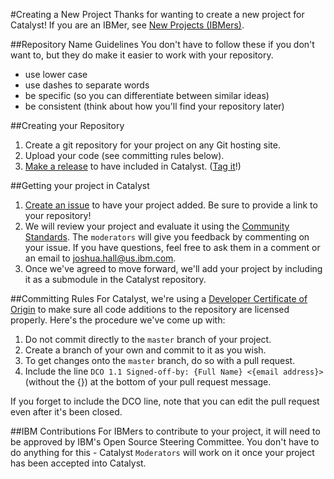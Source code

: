 #Creating a New Project
Thanks for wanting to create a new project for Catalyst! If you are an IBMer, see [New Projects (IBMers)](NewProjectsIBM.md).

##Repository Name Guidelines
You don't have to follow these if you don't want to, but they do make it easier to work with your repository.
- use lower case
- use dashes to separate words
- be specific (so you can differentiate between similar ideas)
- be consistent (think about how you'll find your repository later)

##Creating your Repository
1. Create a git repository for your project on any Git hosting site.
2. Upload your code (see committing rules below).
3. [Make a release](https://help.github.com/articles/creating-releases/) to have included in Catalyst. ([Tag it](https://help.github.com/articles/working-with-tags/)!)

##Getting your project in Catalyst
1. [Create an issue](https://github.com/watson-catalyst/watson-catalyst/issues) to have your project added. Be sure to provide a link to your repository!
2. We will review your project and evaluate it using the [Community Standards](CommunityStandards.md). The `moderators` will give you feedback by commenting on your issue. If you have questions, feel free to ask them in a comment or an email to [joshua.hall@us.ibm.com](mailto:joshua.hall@us.ibm.com).
3. Once we've agreed to move forward, we'll add your project by including it as a submodule in the Catalyst repository.

##Committing Rules
For Catalyst, we're using a [Developer Certificate of Origin](http://elinux.org/Developer_Certificate_Of_Origin) to make sure all code additions to the repository are licensed properly. Here's the procedure we've come up with:

1. Do not commit directly to the `master` branch of your project.
2. Create a branch of your own and commit to it as you wish.
3. To get changes onto the `master` branch, do so with a pull request.
4. Include the line `DCO 1.1 Signed-off-by: {Full Name} <{email address}>` (without the {}) at the bottom of your pull request message.

If you forget to include the DCO line, note that you can edit the pull request even after it's been closed.

##IBM Contributions
For IBMers to contribute to your project, it will need to be approved by IBM's Open Source Steering Committee. You don't have to do anything for this - Catalyst `Moderators` will work on it once your project has been accepted into Catalyst.

